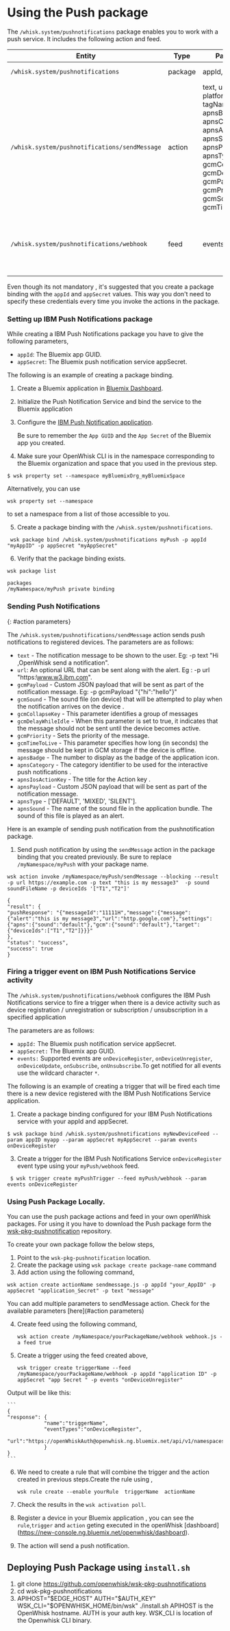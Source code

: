 

# Using the Push package

The `/whisk.system/pushnotifications` package enables you to work with a push service. It includes the following action and feed.

| Entity | Type | Parameters | Description |
| --- | --- | --- | --- |
| `/whisk.system/pushnotifications` | package | appId, appSecret  | Work with the Push Service |
| `/whisk.system/pushnotifications/sendMessage` | action | text, url, deviceIds, platforms, tagNames, apnsBadge, apnsCategory, apnsActionKeyTitle, apnsSound, apnsPayload, apnsType, gcmCollapseKey, gcmDelayWhileIdle, gcmPayload, gcmPriority, gcmSound, gcmTimeToLive | Send push notification to the specified device(s) |
| `/whisk.system/pushnotifications/webhook` | feed | events | Fire trigger events on device activities (device (un)registration / (un)subscription) on the Push Service |
Even though its not mandatory , it's suggested that you create a package binding with the `appId` and `appSecret` values. This way you don't need to specify these credentials every time you invoke the actions in the package.

### Setting up IBM Push Notifications package

While creating a  IBM Push Notifications package you have to give the following parameters,

-  `appId`: The Bluemix app GUID.
-  `appSecret`: The Bluemix push notification service appSecret.

The following is an example of creating a package binding.

1. Create a Bluemix application in [Bluemix Dashboard](http://console.ng.bluemix.net).

2. Initialize the Push Notification Service and bind the service to the Bluemix application

3. Configure the [IBM Push Notification application](https://console.ng.bluemix.net/docs/services/mobilepush/index.html).

   Be sure to remember the `App GUID`  and the `App Secret` of the Bluemix app you created.

4. Make sure your OpenWhisk CLI is in the namespace corresponding to the Bluemix organization and space that you used in the previous step.

 ```
 $ wsk property set --namespace myBluemixOrg_myBluemixSpace
 ```
Alternatively, you can use

 ```
 wsk property set --namespace
 ```

 to set a namespace from a list of those accessible to you.

5. Create a package binding with the `/whisk.system/pushnotifications`.

 ```
  wsk package bind /whisk.system/pushnotifications myPush -p appId "myAppID" -p appSecret "myAppSecret"
 ```

6. Verify that the package binding exists.

 ```
 wsk package list
 ```
 ```
 packages
 /myNamespace/myPush private binding
 ```

### Sending Push Notifications
{: #action parameters}

The `/whisk.system/pushnotifications/sendMessage` action sends push notifications to registered devices. The parameters are as follows:
- `text` - The notification message to be shown to the user. Eg: -p text "Hi ,OpenWhisk send a notification".
- `url`: An optional URL that can be sent along with the alert. Eg : -p url "https:\\www.w3.ibm.com".
- `gcmPayload` - Custom JSON payload that will be sent as part of the notification message. Eg: -p gcmPayload "{"hi":"hello"}"
- `gcmSound` - The sound file (on device) that will be attempted to play when the notification arrives on the device .
- `gcmCollapseKey` - This parameter identifies a group of messages
- `gcmDelayWhileIdle` - When this parameter is set to true, it indicates that the message should not be sent until the device becomes active.
- `gcmPriority` - Sets the priority of the message.
- `gcmTimeToLive` - This parameter specifies how long (in seconds) the message should be kept in GCM storage if the device is offline.
- `apnsBadge` - The number to display as the badge of the application icon.
- `apnsCategory` -  The category identifier to be used for the interactive push notifications .
- `apnsIosActionKey` - The title for the Action key .
- `apnsPayload` - Custom JSON payload that will be sent as part of the notification message.
- `apnsType` - ['DEFAULT', 'MIXED', 'SILENT'].
- `apnsSound` - The name of the sound file in the application bundle. The sound of this file is played as an alert.

Here is an example of sending push notification from the pushnotification package.

1. Send push notification by using the `sendMessage` action in the package binding that you created previously. Be sure to replace `/myNamespace/myPush` with your package name.

```
wsk action invoke /myNamespace/myPush/sendMessage --blocking --result  -p url https://example.com -p text "this is my message3"  -p sound soundFileName -p deviceIds '["T1","T2"]'
```

```
{
"result": {
"pushResponse": "{"messageId":"11111H","message":{"message":{"alert":"this is my message3","url":"http.google.com"},"settings":{"apns":{"sound":"default"},"gcm":{"sound":"default"},"target":{"deviceIds":["T1","T2"]}}}"
},
"status": "success",
"success": true
}
```

### Firing a trigger event on IBM Push Notifications Service activity

The `/whisk.system/pushnotifications/webhook` configures the IBM Push Notifications service to fire a trigger when there is a device activity such as device registration / unregistration or subscription / unsubscription in a specified application

The parameters are as follows:

- `appId:` The Bluemix push notification service appSecret.
- `appSecret:` The Bluemix app GUID.
- `events:` Supported events are `onDeviceRegister`, `onDeviceUnregister`, `onDeviceUpdate`, `onSubscribe`, `onUnsubscribe`.To get notified for all events use the wildcard character `*`.

The following is an example of creating a trigger that will be fired each time there is a new device registered with the IBM Push Notifications Service application.

1. Create a package binding configured for your IBM Push Notifications service with your appId and appSecret.

  ```
  $ wsk package bind /whisk.system/pushnotifications myNewDeviceFeed --param appID myapp --param appSecret myAppSecret --param events onDeviceRegister
  ```

3. Create a trigger for the IBM Push Notifications Service `onDeviceRegister` event type using your `myPush/webhook` feed.

 ```
  $ wsk trigger create myPushTrigger --feed myPush/webhook --param events onDeviceRegister
  ```

### Using Push Package Locally.

You can use the push package actions and feed in your own openWhisk packages. For using it you have to download the Push package form the  [wsk-pkg-pushnotification](https://github.com/openwhisk/wsk-pkg-pushnotifications) repository.

To create your own package follow the below steps,

1. Point to the `wsk-pkg-pushnotification` location.
2. Create the package using `wsk package create package-name` command
3. Add action  using the following command, 

  ```
  wsk action create actionName sendmessage.js -p appId "your_AppID" -p appSecret "application_Secret" -p text "message"
  ```
   
  You can add multiple parameters to sendMessage action. 
  Check for the available parameters [here](#action parameters)

4. Create feed using the following command,
  
   ```
   wsk action create /myNamespace/yourPackageName/webhook webhook.js -a feed true
   ```
   
5. Create a trigger using the feed created above,
   
   ```
   wsk trigger create triggerName --feed /myNamespace/yourPackageName/webhook -p appId "application ID" -p appSecret "app Secret " -p events "onDeviceUnregister" 
   ```

  Output will be like this:
    
    ```
    {
    "response": {
                "name":"triggerName",
                "eventTypes":"onDeviceRegister",
                "url":"https://openWhiskAuth@openwhisk.ng.bluemix.net/api/v1/namespaces/myNamespace/triggers/triggerName"
                }
    }
    ```

6. We need to create a rule that will combine the trigger and the action created in previous steps.Create the rule using ,

   `wsk rule create --enable yourRule  triggerName  actionName `

7. Check the results in the `wsk activation poll`.
8. Register a device in your Bluemix application , you can see the `rule`,`trigger` and  `action` geting executed in the openWhisk [dashboard] (https://new-console.ng.bluemix.net/openwhisk/dashboard). 
9. The action will send a push notification.


## Deploying Push Package using `install.sh`

1. git clone https://github.com/openwhisk/wsk-pkg-pushnotifications
2. cd wsk-pkg-pushnotifications
3. APIHOST="$EDGE_HOST" AUTH="$AUTH_KEY" WSK_CLI="$OPENWHISK_HOME/bin/wsk" ./install.sh
   APIHOST is the OpenWhisk hostname.  AUTH is your auth key.  WSK_CLI is location of the Openwhisk CLI binary.
